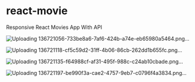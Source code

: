 # react-movie

Responsive React Movies App With API

![Uploading 136721056-733be8a6-7af6-424b-a74e-eb65980a5464.png…]()

![Uploading 136721118-cf5c59d2-31ff-4b06-86cb-262dd1b655fc.png…]()

![Uploading 136721135-f64988cf-af31-495f-988c-c24ab10cbade.png…]()

![Uploading 136721197-be990f3a-cae2-4757-9eb7-c0796f4a3834.png…]()
